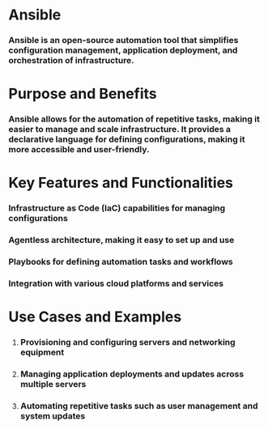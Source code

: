 # Ansible

### Ansible is an open-source automation tool that simplifies configuration management, application deployment, and orchestration of infrastructure.

#

# Purpose and Benefits

### Ansible allows for the automation of repetitive tasks, making it easier to manage and scale infrastructure. It provides a declarative language for defining configurations, making it more accessible and user-friendly.

#

# Key Features and Functionalities

### Infrastructure as Code (IaC) capabilities for managing configurations

### Agentless architecture, making it easy to set up and use

### Playbooks for defining automation tasks and workflows

### Integration with various cloud platforms and services

#

# Use Cases and Examples

1. ### Provisioning and configuring servers and networking equipment
2. ### Managing application deployments and updates across multiple servers
3. ### Automating repetitive tasks such as user management and system updates
